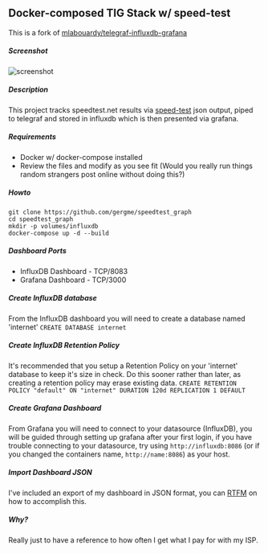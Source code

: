 ## Docker-composed TIG Stack w/ speed-test

This is a fork of [mlabouardy/telegraf-influxdb-grafana](https://github.com/mlabouardy/telegraf-influxdb-grafana)

##### Screenshot
![screenshot](http://bsd.gerg.me/speedtest_graph.png "Two example graphs you can make")

##### Description
This project tracks speedtest.net results via [speed-test](https://github.com/sindresorhus/speed-test) json output, piped to telegraf and stored in influxdb which is then presented via grafana.

##### Requirements
* Docker w/ docker-compose installed
* Review the files and modify as you see fit (Would you really run things random strangers post online without doing this?)

##### Howto
```
git clone https://github.com/gergme/speedtest_graph
cd speedtest_graph
mkdir -p volumes/influxdb
docker-compose up -d --build
```
##### Dashboard Ports

* InfluxDB Dashboard - TCP/8083
* Grafana Dashboard - TCP/3000

##### Create InfluxDB database
From the InfluxDB dashboard you will need to create a database named 'internet'
```CREATE DATABASE internet``` 

##### Create InfluxDB Retention Policy
It's recommended that you setup a Retention Policy on your 'internet' database to keep it's size in check.  Do this sooner rather than later, as creating a retention policy may erase existing data.
`CREATE RETENTION POLICY "default" ON "internet" DURATION 120d REPLICATION 1 DEFAULT`


##### Create Grafana Dashboard
From Grafana you will need to connect to your datasource (InfluxDB), you will be guided through setting up grafana after your first login, if you have trouble connecting to your datasource, try using `http://influxdb:8086` (or if you changed the containers name, `http://name:8086`) as your host.

##### Import Dashboard JSON
I've included an export of my dashboard in JSON format, you can [RTFM](http://docs.grafana.org/reference/export_import/#importing-a-dashboard) on how to accomplish this.

##### Why?
Really just to have a reference to how often I get what I pay for with my ISP.
